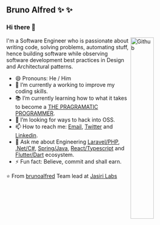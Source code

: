 ## **Bruno Alfred**  ✨ ✨ 

### Hi there 👋

<img width="35%" align="right" alt="Github" src="https://user-images.githubusercontent.com/48678280/88862734-4903af80-d201-11ea-968b-9c939d88a37c.gif" />

I'm a Software Engineer who is passionate about writing code, solving problems, automating stuff, hence building software while observing software development best practices in Design and Architectural patterns.

- 😄 Pronouns: He / Him
- 🔭 I’m currently a working to improve my coding skills.
- 📚 I’m currently learning  how to what it takes to become a [THE PRAGRAMATIC PROGRAMMER](https://en.wikipedia.org/wiki/The_Pragmatic_Programmer).
- 👯 I’m looking for  ways to hack into OSS. 
- 📫 How to reach me: [Email](mailto:mambo@brunoalfred.com), [Twitter](https://twitter.com/bruno__alfred) and [Linkedin](https://www.linkedin.com/in/brunoalfred/).
- 💬 Ask me about Engineering [Laravel/PHP](laravel.com/), [.Net/C#](https://dotnet.microsoft.com/en-us/), [Spring/Java](https://spring.io/), [React/Typescript](https://react.dev/)  and [Flutter/Dart](https://flutter.dev/) ecosystem.
- ⚡ Fun fact: Believe, commit and shall earn. 


⭐️ From [brunoalfred](https://brunoalfred.com)
Team lead at [Jasiri Labs](https://jasirilabs.com)





<!--

- 🔭 I’m currently working on 

- 🌱 I’m currently learning ...

- 👯 I’m looking to collaborate on ...

- 🤔 I’m looking for help with ...

- 💬 Ask me about ...

- 📫 How to reach me: ...

- 😄 Pronouns: ...

- ⚡ Fun fact: ...

-->
